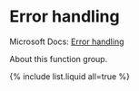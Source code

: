 ---
---

# Error handling

Microsoft Docs: [Error handling](https://docs.microsoft.com/en-us/powerquery-m/error-handling)

About this function group.

{% include list.liquid all=true %}